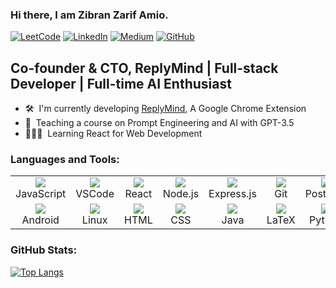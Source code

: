 ### Hi there, I am Zibran Zarif Amio.
[![LeetCode](https://img.shields.io/badge/LeetCode-000000?style=for-the-badge&logo=LeetCode&logoColor=#d16c06)](https://github.com/zzarif) [![LinkedIn](https://img.shields.io/badge/LinkedIn-0077B5?style=for-the-badge&logo=linkedin&logoColor=white)](https://www.linkedin.com/in/zibran-zarif-amio-b82717263/) [![Medium](https://img.shields.io/badge/Medium-12100E?style=for-the-badge&logo=medium&logoColor=white)](https://medium.com/@zibranif) [![GitHub](https://img.shields.io/badge/GitHub-100000?style=for-the-badge&logo=github&logoColor=white)](https://github.com/zzarif)

## Co-founder & CTO, ReplyMind | Full-stack Developer | Full-time AI Enthusiast
- 🛠 &nbsp;I'm currently developing <a href="https://www.replymind.com">ReplyMind</a>, A Google Chrome Extension
- 📝 &nbsp;Teaching a course on Prompt Engineering and AI with GPT-3.5
- 👨🏻‍💻 &nbsp;Learning React for Web Development

### Languages and Tools:
<table>
  <tr>
    <td align="center" width="96">
      <a href="https://skillicons.dev">
        <img src="https://skillicons.dev/icons?i=javascript">
      </a>
      <br>JavaScript
    </td>
    <td align="center" width="96">
      <a href="https://skillicons.dev">
        <img src="https://skillicons.dev/icons?i=vscode">
      </a>
      <br>VSCode
    </td>
    <td align="center" width="96">
      <a href="https://skillicons.dev">
        <img src="https://skillicons.dev/icons?i=react">
      </a>
      <br>React
    </td>
    <td align="center" width="96">
      <a href="https://skillicons.dev">
        <img src="https://skillicons.dev/icons?i=nodejs">
      </a>
      <br>Node.js
    </td>
    <td align="center" width="96">
      <a href="https://skillicons.dev">
        <img src="https://skillicons.dev/icons?i=express">
      </a>
      <br>Express.js
    </td>
    <td align="center" width="96">
      <a href="https://skillicons.dev">
        <img src="https://skillicons.dev/icons?i=git">
      </a>
      <br>Git
    </td>
    <td align="center" width="96"> 
      <a href="https://skillicons.dev">
        <img src="https://skillicons.dev/icons?i=postman">
      </a>
      <br>Postman
    </td>
    <td align="center" width="96"> 
      <a href="https://skillicons.dev">
        <img src="https://skillicons.dev/icons?i=heroku">
      </a>
      <br>Heroku
    </td>
    <td align="center" width="96"> 
      <a href="https://skillicons.dev">
        <img src="https://skillicons.dev/icons?i=sqlite">
      </a>
      <br>SQLite
    </td>
  </tr>
  <tr>
    <td align="center"  width="96">
      <a href="https://skillicons.dev">
        <img src="https://skillicons.dev/icons?i=androidstudio">
      </a>
      <br>Android
    </td>
     <td align="center"  width="96">
      <a href="https://skillicons.dev">
        <img src="https://skillicons.dev/icons?i=linux">
      </a>
      <br>Linux
    </td>
    <td align="center" width="96"> 
      <a href="https://skillicons.dev">
        <img src="https://skillicons.dev/icons?i=html">
      </a>
      <br>HTML
    </td>
    <td align="center"  width="96">
      <a href="https://skillicons.dev">
        <img src="https://skillicons.dev/icons?i=css">
      </a>
      <br>CSS
    </td>
    <td align="center"  width="96">
      <a href="https://skillicons.dev">
        <img src="https://skillicons.dev/icons?i=java">
      </a>
      <br>Java
    </td>
     <td align="center"  width="96">
      <a href="https://skillicons.dev">
        <img src="https://skillicons.dev/icons?i=latex">
      </a>
      <br>LaTeX
    </td>
    <td align="center"  width="96">
      <a href="https://skillicons.dev">
        <img src="https://skillicons.dev/icons?i=python">
      </a>
      <br>Python
    </td>
    <td align="center"  width="96">
      <a href="https://skillicons.dev">
        <img src="https://skillicons.dev/icons?i=django">
      </a>
      <br>Django
    </td>
  </tr>
</table>

### GitHub Stats:
[![Top Langs](https://github-readme-stats.vercel.app/api/top-langs/?username=zzarif)](https://github.com/anuraghazra/github-readme-stats)


<!--
**zzarif/zzarif** is a ✨ _special_ ✨ repository because its `README.md` (this file) appears on your GitHub profile.

Here are some ideas to get you started:

- 🔭 I’m currently working on ...
- 🌱 I’m currently learning ...
- 👯 I’m looking to collaborate on ...
- 🤔 I’m looking for help with ...
- 💬 Ask me about ...
- 📫 How to reach me: ...
- 😄 Pronouns: ...
- ⚡ Fun fact: ...
-->
